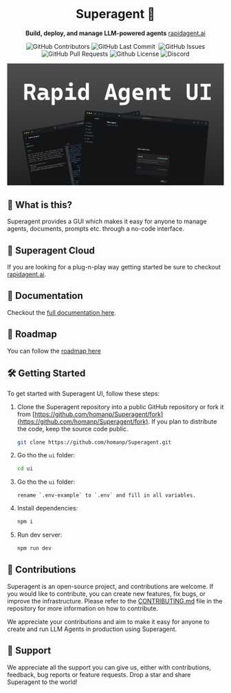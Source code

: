 <div align="center">

# Superagent 🥷

**Build, deploy, and manage LLM-powered agents**
[rapidagent.ai](https://rapidagent.ai)

<p>
<img alt="GitHub Contributors" src="https://img.shields.io/github/contributors/homanp/Superagent" />
<img alt="GitHub Last Commit" src="https://img.shields.io/github/last-commit/homanp/Superagent" />
<img alt="" src="https://img.shields.io/github/repo-size/homanp/Superagent" />
<img alt="GitHub Issues" src="https://img.shields.io/github/issues/homanp/Superagent" />
<img alt="GitHub Pull Requests" src="https://img.shields.io/github/issues-pr/homanp/Superagent" />
<img alt="Github License" src="https://img.shields.io/badge/License-MIT-yellow.svg" />
<img alt="Discord" src="https://img.shields.io/discord/1110910277110743103?label=Discord&logo=discord&logoColor=white&style=plastic&color=d7b023)](https://discord.gg/e8j7mgjDUK" />
</p>

<img alt="Superagent UI" src="./public/ui.png" />

</div>

## 🧐 What is this?

Superagent provides a GUI which makes it easy for anyone to manage agents, documents, prompts etc. through a no-code interface.

## 🥷 Superagent Cloud

If you are looking for a plug-n-play way getting started be sure to checkout [rapidagent.ai](https://rapidagent.ai).

## 🔎 Documentation

Checkout the [full documentation here](https://docs.rapidagent.ai/).

## 🚧 Roadmap

You can follow the [roadmap here](https://github.com/users/homanp/projects/4)

## 🛠️ Getting Started

To get started with Superagent UI, follow these steps:

1. Clone the Superagent repository into a public GitHub repository or fork it from [https://github.com/homanp/Superagent/fork](https://github.com/homanp/Superagent/fork). If you plan to distribute the code, keep the source code public.

   ```sh
   git clone https://github.com/homanp/Superagent.git
   ```

2. Go tho the `ui` folder:

   ```sh
   cd ui
   ```

3. Go tho the `ui` folder:

   ```
   rename `.env-example` to `.env` and fill in all variables.
   ```

4. Install dependencies:

   ```sh
   npm i
   ```

5. Run dev server:
   ```sh
   npm run dev
   ```

## 🫶 Contributions

Superagent is an open-source project, and contributions are welcome. If you would like to contribute, you can create new features, fix bugs, or improve the infrastructure. Please refer to the [CONTRIBUTING.md](https://github.com/homanp/Superagent/blob/main/.github/CONTRIBUTING.md) file in the repository for more information on how to contribute.

We appreciate your contributions and aim to make it easy for anyone to create and run LLM Agents in production using Superagent.

## 🙏 Support

We appreciate all the support you can give us, either with contributions, feedback, bug reports or feature requests. Drop a star and share Superagent to the world!
